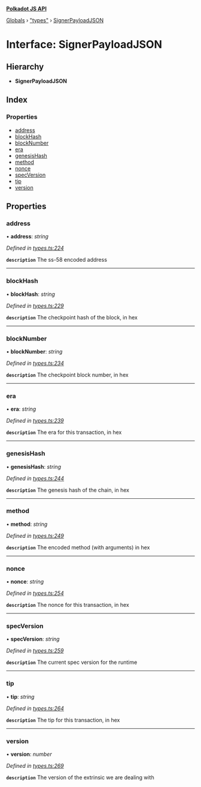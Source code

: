 **[Polkadot JS API](../README.md)**

[Globals](../globals.md) › [&quot;types&quot;](../modules/_types_.md) › [SignerPayloadJSON](_types_.signerpayloadjson.md)

# Interface: SignerPayloadJSON

## Hierarchy

* **SignerPayloadJSON**

## Index

### Properties

* [address](_types_.signerpayloadjson.md#address)
* [blockHash](_types_.signerpayloadjson.md#blockhash)
* [blockNumber](_types_.signerpayloadjson.md#blocknumber)
* [era](_types_.signerpayloadjson.md#era)
* [genesisHash](_types_.signerpayloadjson.md#genesishash)
* [method](_types_.signerpayloadjson.md#method)
* [nonce](_types_.signerpayloadjson.md#nonce)
* [specVersion](_types_.signerpayloadjson.md#specversion)
* [tip](_types_.signerpayloadjson.md#tip)
* [version](_types_.signerpayloadjson.md#version)

## Properties

###  address

• **address**: *string*

*Defined in [types.ts:224](https://github.com/polkadot-js/api/blob/e7f488e/packages/types/src/types.ts#L224)*

**`description`** The ss-58 encoded address

___

###  blockHash

• **blockHash**: *string*

*Defined in [types.ts:229](https://github.com/polkadot-js/api/blob/e7f488e/packages/types/src/types.ts#L229)*

**`description`** The checkpoint hash of the block, in hex

___

###  blockNumber

• **blockNumber**: *string*

*Defined in [types.ts:234](https://github.com/polkadot-js/api/blob/e7f488e/packages/types/src/types.ts#L234)*

**`description`** The checkpoint block number, in hex

___

###  era

• **era**: *string*

*Defined in [types.ts:239](https://github.com/polkadot-js/api/blob/e7f488e/packages/types/src/types.ts#L239)*

**`description`** The era for this transaction, in hex

___

###  genesisHash

• **genesisHash**: *string*

*Defined in [types.ts:244](https://github.com/polkadot-js/api/blob/e7f488e/packages/types/src/types.ts#L244)*

**`description`** The genesis hash of the chain, in hex

___

###  method

• **method**: *string*

*Defined in [types.ts:249](https://github.com/polkadot-js/api/blob/e7f488e/packages/types/src/types.ts#L249)*

**`description`** The encoded method (with arguments) in hex

___

###  nonce

• **nonce**: *string*

*Defined in [types.ts:254](https://github.com/polkadot-js/api/blob/e7f488e/packages/types/src/types.ts#L254)*

**`description`** The nonce for this transaction, in hex

___

###  specVersion

• **specVersion**: *string*

*Defined in [types.ts:259](https://github.com/polkadot-js/api/blob/e7f488e/packages/types/src/types.ts#L259)*

**`description`** The current spec version for  the runtime

___

###  tip

• **tip**: *string*

*Defined in [types.ts:264](https://github.com/polkadot-js/api/blob/e7f488e/packages/types/src/types.ts#L264)*

**`description`** The tip for this transaction, in hex

___

###  version

• **version**: *number*

*Defined in [types.ts:269](https://github.com/polkadot-js/api/blob/e7f488e/packages/types/src/types.ts#L269)*

**`description`** The version of the extrinsic we are dealing with